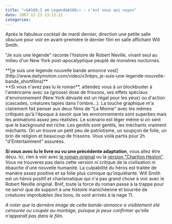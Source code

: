 ```yaml
---
title: "«&#160;I am Legend&#160;» : c'est vous qui voyez"
date: 2007-12-23 13:13:21
categories:
---
```


Après le fabuleux cocktail de mardi dernier, direction une petite salle obscure pour voir en avant-première le dernier film en salle affichant Will Smith.

"Je suis une légende" raconte l'histoire de Robert Neville, vivant seul au milieu d'un New York post-apocalyptique peuplé de monstres nocturnes.

<div>
**[je suis une legende nouvelle bande annonce vost](http://www.dailymotion.com/video/x3nbpv_je-suis-une-legende-nouvelle-bande_shortfilms)**</div>

<div>**Si vous n'avez pas lu le roman**, attendez vous à un blockbuster à l'américaine avec sa (grosse) dose de frissons, ses effets spéciaux d'environnement (New York dévasté est un régal pour les yeux) ou d'action (cascades, créatures tapies dans l'ombre…). La touche graphique m'a clairement fait penser aux deux films de "La Momie" avec les mêmes critiques qu'à l'époque à savoir que les environnements sont superbes mais les animations assez peu réalistes. Le scénario est léger même si on sent que le background est riche. Les gentils sont gentils, les méchants vraiment méchants. On un trouve un petit peu de patriotisme, un soupçon de folie, un brin de religion et beaucoup de frissons. Vous voilà partis pour 2h "d'Entertainment" assurées.</div>

**Si vous avec lu le livre ou vu une précédente adaptation**, vous allez être déçu. Ici, rien à voir avec [le roman original](http://fr.wikipedia.org/wiki/Je_suis_une_l%C3%A9gende#Adaptations) ou la [version "Charlton Heston"](http://www.cinemotions.com/Le-Survivant-tt26204). Vous ne trouverez pas dans cette version ni critique de la civilisation ni ébauche d'une nouvelle humanité. La culpabilité du héros est traitée de manière assez positive et sa folie plus comique qu'inquiétante. Will Smith est un héros positif et charismatique qui n'a pas grand chose à voir avec le Robert Neville original. Bref, toute la force du roman passe à la trappe pour ne servir que de support à une histoire manichéenne et bourrée de créatures improbables (les lions, ils sont arrivés à la nage&nbsp;?).

_A noter que la dernière image de cette bande-annonce a visiblement été censurée ou coupée au montage, puisque je peux confirmer qu'elle n'apparaît pas dans le film._